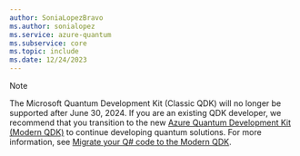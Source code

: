 ```yaml
---
author: SoniaLopezBravo
ms.author: sonialopez
ms.service: azure-quantum
ms.subservice: core
ms.topic: include
ms.date: 12/24/2023
---
```


> [!NOTE]
> The Microsoft Quantum Development Kit (Classic QDK) will no longer be supported after June 30, 2024. If you are an existing QDK developer, we recommend that you transition to the new [Azure Quantum Development Kit (Modern QDK)](xref:microsoft.quantum.install-qdk.overview) to continue developing quantum solutions. For more information, see [Migrate your Q# code to the Modern QDK](xref:microsoft.quantum.how-to.migrate-code).